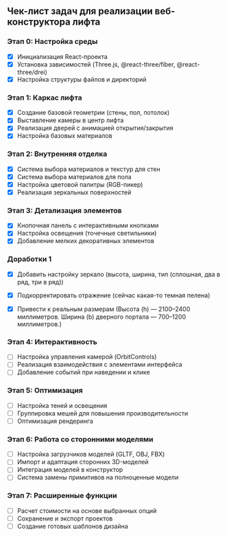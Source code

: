 ## Чек-лист задач для реализации веб-конструктора лифта

### Этап 0: Настройка среды

- [x] Инициализация React-проекта
- [x] Установка зависимостей (Three.js, @react-three/fiber, @react-three/drei)
- [x] Настройка структуры файлов и директорий

### Этап 1: Каркас лифта

- [x] Создание базовой геометрии (стены, пол, потолок)
- [x] Выставление камеры в центр лифта
- [x] Реализация дверей с анимацией открытия/закрытия
- [x] Настройка базовых материалов

### Этап 2: Внутренняя отделка

- [x] Система выбора материалов и текстур для стен
- [x] Система выбора материалов для пола
- [x] Настройка цветовой палитры (RGB-пикер)
- [x] Реализация зеркальных поверхностей

### Этап 3: Детализация элементов

- [x] Кнопочная панель с интерактивными кнопками
- [x] Настройка освещения (точечные светильники)
- [x] Добавление мелких декоративных элементов

### Доработки 1

- [x] Добавить настройку зеркало (высота, ширина, тип (сплошная, два в ряд, три в ряд))
- [x] Подкорректировать отражение (сейчас какая-то темная пелена)
- [x] Привести к реальным размерам (Высота (h) — 2100–2400 миллиметров. Ширина (b) дверного портала — 700–1200 миллиметров.)


### Этап 4: Интерактивность

- [ ] Настройка управления камерой (OrbitControls)
- [ ] Реализация взаимодействия с элементами интерфейса
- [ ] Добавление событий при наведении и клике

### Этап 5: Оптимизация

- [ ] Настройка теней и освещения
- [ ] Группировка мешей для повышения производительности
- [ ] Оптимизация рендеринга

### Этап 6: Работа со сторонними моделями

- [ ] Настройка загрузчиков моделей (GLTF, OBJ, FBX)
- [ ] Импорт и адаптация сторонних 3D-моделей
- [ ] Интеграция моделей в конструктор
- [ ] Система замены примитивов на полноценные модели

### Этап 7: Расширенные функции

- [ ] Расчет стоимости на основе выбранных опций
- [ ] Сохранение и экспорт проектов
- [ ] Создание готовых шаблонов дизайна
